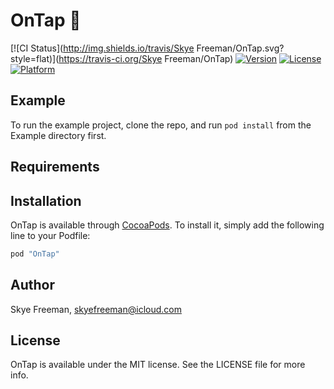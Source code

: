 # OnTap 🍻
[![CI Status](http://img.shields.io/travis/Skye Freeman/OnTap.svg?style=flat)](https://travis-ci.org/Skye Freeman/OnTap)
[![Version](https://img.shields.io/cocoapods/v/OnTap.svg?style=flat)](http://cocoapods.org/pods/OnTap)
[![License](https://img.shields.io/cocoapods/l/OnTap.svg?style=flat)](http://cocoapods.org/pods/OnTap)
[![Platform](https://img.shields.io/cocoapods/p/OnTap.svg?style=flat)](http://cocoapods.org/pods/OnTap)

## Example

To run the example project, clone the repo, and run `pod install` from the Example directory first.

## Requirements

## Installation

OnTap is available through [CocoaPods](http://cocoapods.org). To install
it, simply add the following line to your Podfile:

```ruby
pod "OnTap"
```

## Author

Skye Freeman, skyefreeman@icloud.com

## License

OnTap is available under the MIT license. See the LICENSE file for more info.
